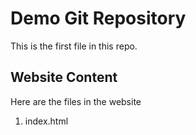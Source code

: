 # Demo Git Repository

This is the first file in this repo.

## Website Content

Here are the files in the website
1. index.html